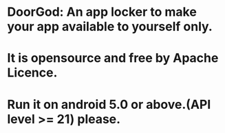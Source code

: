 # DoorGod: An app locker to make your app available to yourself only.
# It is opensource and free by Apache Licence.
# Run it on android 5.0 or above.(API level >= 21) please.
